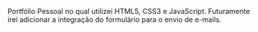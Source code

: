 Portfólio Pessoal no qual utilizei HTML5, CSS3 e JavaScript. Futuramente irei adicionar a integração do formulário para o envio de e-mails.
